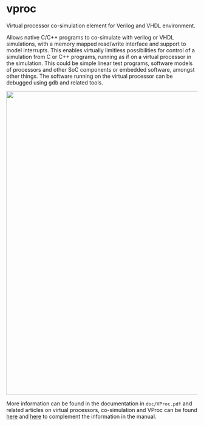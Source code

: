 # vproc
Virtual processor co-simulation element for Verilog and VHDL environment. 

Allows native C/C++ programs to co-simulate with verilog or VHDL simulations, with a memory mapped read/write interface and support to model interrupts. This enables virtually limitless possibilities for control of a simulation from C or C++ programs, running as if on a virtual processor in the simulation. This could be simple linear test programs, software models of processors and other SoC components or embedded software, amongst other things. The software running on the virtual processor can be debugged using <tt>gdb</tt> and related tools.

<p align="center">
<img src="https://github.com/wyvernSemi/vproc/assets/21970031/9a1d49bd-7111-42df-adb2-76b19e099e35" width=800>
</p>

More information can be found in the documentation in <code>doc/VProc.pdf</code> and related articles on virtual processors, co-simulation and VProc can be found <a href="https://www.linkedin.com/pulse/vproc-virtual-processor-vip-simon-southwell-pjmpe">here</a> and <a href="https://www.linkedin.com/pulse/extending-power-logic-simulations-using-programming-part-southwell-1e">here</a> to complement the information in the manual.

